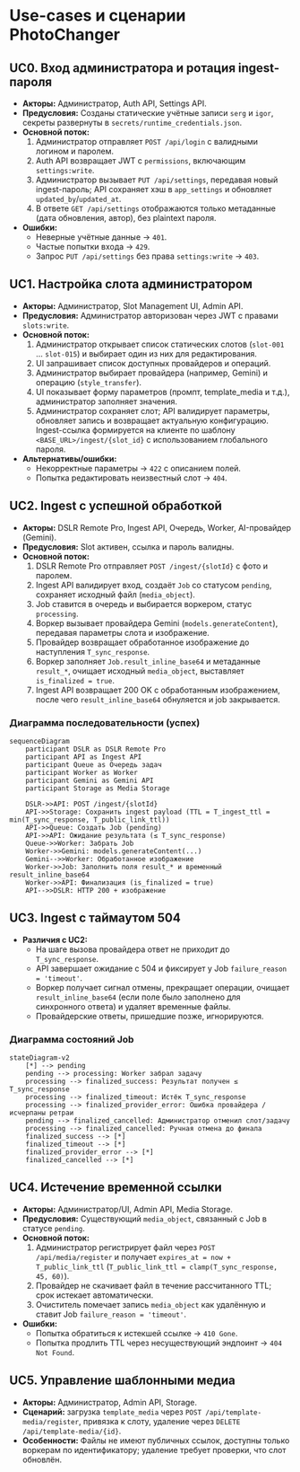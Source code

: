 # Use-cases и сценарии PhotoChanger

## UC0. Вход администратора и ротация ingest-пароля
- **Акторы:** Администратор, Auth API, Settings API.
- **Предусловия:** Созданы статические учётные записи `serg` и `igor`, секреты развернуты в `secrets/runtime_credentials.json`.
- **Основной поток:**
  1. Администратор отправляет `POST /api/login` с валидными логином и паролем.
  2. Auth API возвращает JWT с `permissions`, включающим `settings:write`.
  3. Администратор вызывает `PUT /api/settings`, передавая новый ingest-пароль; API сохраняет хэш в `app_settings` и обновляет `updated_by`/`updated_at`.
  4. В ответе `GET /api/settings` отображаются только метаданные (дата обновления, автор), без plaintext пароля.
- **Ошибки:**
  - Неверные учётные данные → `401`.
  - Частые попытки входа → `429`.
  - Запрос `PUT /api/settings` без права `settings:write` → `403`.

## UC1. Настройка слота администратором
- **Акторы:** Администратор, Slot Management UI, Admin API.
- **Предусловия:** Администратор авторизован через JWT с правами `slots:write`.
- **Основной поток:**
  1. Администратор открывает список статических слотов (`slot-001` … `slot-015`) и выбирает один из них для редактирования.
  2. UI запрашивает список доступных провайдеров и операций.
  3. Администратор выбирает провайдера (например, Gemini) и операцию (`style_transfer`).
  4. UI показывает форму параметров (промпт, template_media и т.д.), администратор заполняет значения.
  5. Администратор сохраняет слот; API валидирует параметры, обновляет запись и возвращает актуальную конфигурацию. Ingest-ссылка формируется на клиенте по шаблону `<BASE_URL>/ingest/{slot_id}` с использованием глобального пароля.
- **Альтернативы/ошибки:**
  - Некорректные параметры → `422` с описанием полей.
  - Попытка редактировать неизвестный слот → `404`.

## UC2. Ingest с успешной обработкой
- **Акторы:** DSLR Remote Pro, Ingest API, Очередь, Worker, AI-провайдер (Gemini).
- **Предусловия:** Slot активен, ссылка и пароль валидны.
- **Основной поток:**
  1. DSLR Remote Pro отправляет `POST /ingest/{slotId}` с фото и паролем.
  2. Ingest API валидирует вход, создаёт `Job` со статусом `pending`, сохраняет исходный файл (`media_object`).
  3. Job ставится в очередь и выбирается воркером, статус `processing`.
  4. Воркер вызывает провайдера Gemini (`models.generateContent`), передавая параметры слота и изображение.
  5. Провайдер возвращает обработанное изображение до наступления `T_sync_response`.
  6. Воркер заполняет `Job.result_inline_base64` и метаданные `result_*`, очищает исходный `media_object`, выставляет `is_finalized = true`.
  7. Ingest API возвращает 200 OK с обработанным изображением, после чего `result_inline_base64` обнуляется и job закрывается.

### Диаграмма последовательности (успех)
```mermaid
sequenceDiagram
    participant DSLR as DSLR Remote Pro
    participant API as Ingest API
    participant Queue as Очередь задач
    participant Worker as Worker
    participant Gemini as Gemini API
    participant Storage as Media Storage

    DSLR->>API: POST /ingest/{slotId}
    API->>Storage: Сохранить ingest payload (TTL = T_ingest_ttl = min(T_sync_response, T_public_link_ttl))
    API->>Queue: Создать Job (pending)
    API->>API: Ожидание результата (≤ T_sync_response)
    Queue->>Worker: Забрать Job
    Worker->>Gemini: models.generateContent(...)
    Gemini-->>Worker: Обработанное изображение
    Worker->>Job: Заполнить поля result_* и временный result_inline_base64
    Worker->>API: Финализация (is_finalized = true)
    API-->>DSLR: HTTP 200 + изображение
```

## UC3. Ingest с таймаутом 504
- **Различия с UC2:**
  - На шаге вызова провайдера ответ не приходит до `T_sync_response`.
  - API завершает ожидание с 504 и фиксирует у Job `failure_reason = 'timeout'`.
  - Воркер получает сигнал отмены, прекращает операции, очищает `result_inline_base64` (если поле было заполнено для синхронного ответа) и удаляет временные файлы.
  - Провайдерские ответы, пришедшие позже, игнорируются.

### Диаграмма состояний Job
```mermaid
stateDiagram-v2
    [*] --> pending
    pending --> processing: Worker забрал задачу
    processing --> finalized_success: Результат получен ≤ T_sync_response
    processing --> finalized_timeout: Истёк T_sync_response
    processing --> finalized_provider_error: Ошибка провайдера / исчерпаны ретраи
    pending --> finalized_cancelled: Администратор отменил слот/задачу
    processing --> finalized_cancelled: Ручная отмена до финала
    finalized_success --> [*]
    finalized_timeout --> [*]
    finalized_provider_error --> [*]
    finalized_cancelled --> [*]
```

## UC4. Истечение временной ссылки
- **Акторы:** Администратор/UI, Admin API, Media Storage.
- **Предусловия:** Существующий `media_object`, связанный с Job в статусе `pending`.
- **Основной поток:**
  1. Администратор регистрирует файл через `POST /api/media/register` и получает `expires_at = now + T_public_link_ttl` (`T_public_link_ttl = clamp(T_sync_response, 45, 60)`).
  2. Провайдер не скачивает файл в течение рассчитанного TTL; срок истекает автоматически.
  3. Очиститель помечает запись `media_object` как удалённую и ставит Job `failure_reason = 'timeout'`.
- **Ошибки:**
  - Попытка обратиться к истекшей ссылке → `410 Gone`.
  - Попытка продлить TTL через несуществующий эндпоинт → `404 Not Found`.

## UC5. Управление шаблонными медиа
- **Акторы:** Администратор, Admin API, Storage.
- **Сценарий:** загрузка `template_media` через `POST /api/template-media/register`, привязка к слоту, удаление через `DELETE /api/template-media/{id}`.
- **Особенности:** Файлы не имеют публичных ссылок, доступны только воркерам по идентификатору; удаление требует проверки, что слот обновлён.
